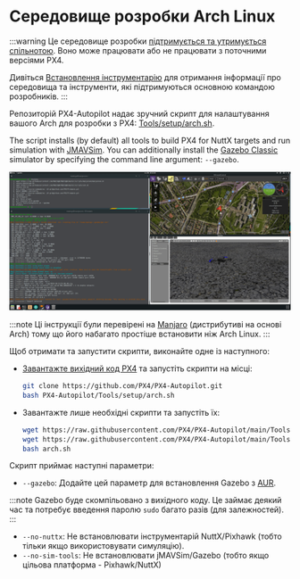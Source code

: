 # Середовище розробки Arch Linux

:::warning
Це середовище розробки [підтримується та утримується спільнотою](../advanced/community_supported_dev_env). Воно може працювати або не працювати з поточними версіями PX4.

Дивіться [Встановлення інструментарію](../dev_setup/dev_env.md) для отримання інформації про середовища та інструменти, які підтримуються основною командою розробників.
:::

Репозиторій PX4-Autopilot надає зручний скрипт для налаштування вашого Arch для розробки з PX4: [Tools/setup/arch.sh](https://github.com/PX4/PX4-Autopilot/blob/main/Tools/setup/arch.sh). <!-- NEED px4_version -->

The script installs (by default) all tools to build PX4 for NuttX targets and run simulation with [JMAVSim](../sim_jmavsim/index.md). You can additionally install the [Gazebo Classic](../sim_gazebo_classic/index.md) simulator by specifying the command line argument: `--gazebo`.

![Gazebo на Arch](../../assets/simulation/gazebo_classic/arch-gazebo.png)

:::note
Ці інструкції були перевірені на [Manjaro](https://manjaro.org/) (дистрибутиві на основі Arch) тому що його набагато простіше встановити ніж Arch Linux.
:::

Щоб отримати та запустити скрипти, виконайте одне із наступного:

- [Завантажте вихідний код PX4](../dev_setup/building_px4.md) та запустіть скрипти на місці:

  ```sh
  git clone https://github.com/PX4/PX4-Autopilot.git
  bash PX4-Autopilot/Tools/setup/arch.sh
  ```

- Завантажте лише необхідні скрипти та запустіть їх:

  ```sh
  wget https://raw.githubusercontent.com/PX4/PX4-Autopilot/main/Tools/setup/arch.sh
  wget https://raw.githubusercontent.com/PX4/PX4-Autopilot/main/Tools/setup/requirements.txt
  bash arch.sh
  ```

Скрипт приймає наступні параметри:

- `--gazebo`: Додайте цей параметр для встановлення Gazebo з [AUR](https://aur.archlinux.org/packages/gazebo/).

:::note
Gazebo буде скомпільовано з вихідного коду. Це займає деякий час та потребує введення паролю `sudo` багато разів (для залежностей).
:::

- `--no-nuttx`: Не встановлювати інструментарій NuttX/Pixhawk (тобто тільки якщо використовувати симуляцію).
- `--no-sim-tools`: Не встановлювати jMAVSim/Gazebo (тобто якщо цільова платформа - Pixhawk/NuttX)
